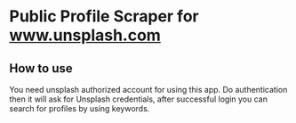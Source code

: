 # Public Profile Scraper for www.unsplash.com

## How to use
You need unsplash authorized account for using this app.
Do authentication then it will ask for Unsplash credentials, after successful login you can search for profiles by using keywords.

